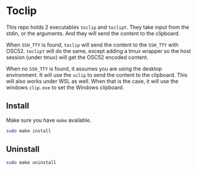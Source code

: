 # Toclip

This repo holds 2 executables `toclip` and `toclipt`. They take input from
the stdin, or the arguments. And they will send the content to the clipboard.

When `SSH_TTY` is found, `toclip` will send the content to the `SSH_TTY` with
OSC52. `toclipt` will do the same, except adding a tmux wrapper so the host
session (under tmux) will get the OSC52 encoded content.

When no `SSH_TTY` is found, it assumes you are using the desktop environment.
It will use the `xclip` to send the content to the clipboard. This will also
works under WSL as well. When that is the case, it will use the windows
`clip.exe` to set the Windows clipboard.

## Install

Make sure you have `make` available.

```bash
sudo make install
```

## Uninstall

```bash
sudo make uninstall
```
